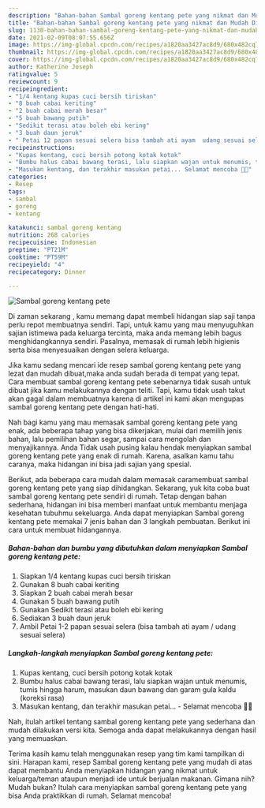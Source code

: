 ```yaml
---
description: "Bahan-bahan Sambal goreng kentang pete yang nikmat dan Mudah Dibuat"
title: "Bahan-bahan Sambal goreng kentang pete yang nikmat dan Mudah Dibuat"
slug: 1130-bahan-bahan-sambal-goreng-kentang-pete-yang-nikmat-dan-mudah-dibuat
date: 2021-02-09T08:07:55.656Z
image: https://img-global.cpcdn.com/recipes/a1820aa3427ac8d9/680x482cq70/sambal-goreng-kentang-pete-foto-resep-utama.jpg
thumbnail: https://img-global.cpcdn.com/recipes/a1820aa3427ac8d9/680x482cq70/sambal-goreng-kentang-pete-foto-resep-utama.jpg
cover: https://img-global.cpcdn.com/recipes/a1820aa3427ac8d9/680x482cq70/sambal-goreng-kentang-pete-foto-resep-utama.jpg
author: Katherine Joseph
ratingvalue: 5
reviewcount: 9
recipeingredient:
- "1/4 kentang kupas cuci bersih tiriskan"
- "8 buah cabai keriting"
- "2 buah cabai merah besar"
- "5 buah bawang putih"
- "Sedikit terasi atau boleh ebi kering"
- "3 buah daun jeruk"
- " Petai 12 papan sesuai selera bisa tambah ati ayam  udang sesuai selera"
recipeinstructions:
- "Kupas kentang, cuci bersih potong kotak kotak"
- "Bumbu halus cabai bawang terasi, lalu siapkan wajan untuk menumis, tumis hingga harum, masukan daun bawang dan garam gula kaldu (koreksi rasa)"
- "Masukan kentang, dan terakhir masukan petai... Selamat mencoba 👌🏼"
categories:
- Resep
tags:
- sambal
- goreng
- kentang

katakunci: sambal goreng kentang 
nutrition: 268 calories
recipecuisine: Indonesian
preptime: "PT21M"
cooktime: "PT59M"
recipeyield: "4"
recipecategory: Dinner

---
```



![Sambal goreng kentang pete](https://img-global.cpcdn.com/recipes/a1820aa3427ac8d9/680x482cq70/sambal-goreng-kentang-pete-foto-resep-utama.jpg)

Di zaman  sekarang , kamu memang dapat membeli hidangan siap saji tanpa perlu repot membuatnya sendiri. Tapi, untuk kamu yang mau menyuguhkan sajian istimewa pada keluarga tercinta, maka anda memang lebih bagus menghidangkannya sendiri. Pasalnya, memasak di rumah lebih higienis serta bisa menyesuaikan dengan selera keluarga.

Jika kamu sedang mencari ide resep sambal goreng kentang pete yang lezat dan mudah dibuat,maka anda sudah berada di tempat yang tepat. Cara membuat sambal goreng kentang pete  sebenarnya tidak susah untuk dibuat jika kamu melakukannya dengan teliti. Tapi, kamu tidak usah takut akan gagal dalam membuatnya 
karena di artikel ini kami akan mengupas sambal goreng kentang pete dengan hati-hati.  



Nah bagi kamu yang mau memasak sambal goreng kentang pete yang enak, ada beberapa tahap yang bisa dikerjakan, mulai dari memilih jenis bahan, lalu pemilihan bahan segar, sampai cara mengolah dan menyajikannya. Anda Tidak usah pusing kalau hendak menyiapkan sambal goreng kentang pete yang enak di rumah. Karena, asalkan kamu  tahu caranya, maka hidangan ini bisa jadi sajian yang spesial.

Berikut, ada beberapa cara mudah dalam memasak caramembuat sambal goreng kentang pete yang siap dihidangkan. Sekarang, yuk kita coba buat sambal goreng kentang pete sendiri di rumah. Tetap dengan bahan sederhana, hidangan ini bisa memberi manfaat untuk membantu menjaga kesehatan tubuhmu sekeluarga. Anda dapat menyiapkan Sambal goreng kentang pete memakai 7 jenis bahan dan 3 langkah pembuatan. Berikut ini cara untuk membuat hidangannya.

<!--inarticleads1-->

##### Bahan-bahan dan bumbu yang dibutuhkan dalam menyiapkan Sambal goreng kentang pete:

1. Siapkan 1/4 kentang kupas cuci bersih tiriskan
1. Gunakan 8 buah cabai keriting
1. Siapkan 2 buah cabai merah besar
1. Gunakan 5 buah bawang putih
1. Gunakan Sedikit terasi atau boleh ebi kering
1. Sediakan 3 buah daun jeruk
1. Ambil  Petai 1-2 papan sesuai selera (bisa tambah ati ayam / udang sesuai selera)




<!--inarticleads2-->

##### Langkah-langkah menyiapkan Sambal goreng kentang pete:

1. Kupas kentang, cuci bersih potong kotak kotak
1. Bumbu halus cabai bawang terasi, lalu siapkan wajan untuk menumis, tumis hingga harum, masukan daun bawang dan garam gula kaldu (koreksi rasa)
1. Masukan kentang, dan terakhir masukan petai... - Selamat mencoba 👌🏼




Nah, itulah artikel tentang  sambal goreng kentang pete  yang sederhana dan mudah dilakukan versi kita. Semoga anda dapat melakukannya dengan hasil yang memuaskan. 

Terima kasih kamu telah menggunakan resep yang tim kami tampilkan di sini. Harapan kami, resep  Sambal goreng kentang pete yang mudah di atas dapat membantu Anda menyiapkan hidangan yang nikmat untuk keluarga/teman ataupun menjadi ide untuk berjualan makanan. Gimana nih? Mudah bukan? Itulah cara menyiapkan sambal goreng kentang pete yang bisa Anda praktikkan di rumah. Selamat mencoba!

